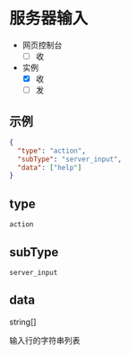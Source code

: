 # 服务器输入

- 网页控制台
  - [ ] 收
- 实例
  - [x] 收
  - [ ] 发

## 示例

```json
{
  "type": "action",
  "subType": "server_input",
  "data": ["help"]
}
```

## type

`action`

## subType

`server_input`

## data

string[]

输入行的字符串列表
